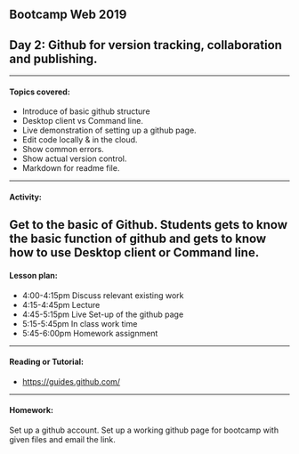 ## Bootcamp Web 2019
## Day 2: ​Github​ for version tracking, collaboration and publishing.

---
#### Topics covered:
* Introduce of basic github structure
* Desktop client vs Command line.
* Live demonstration of setting up a github page.
* Edit code locally & in the cloud.
* Show common errors.
* Show actual version control.
* Markdown for readme file.


---

#### Activity:
Get to the basic of Github. Students gets to know the basic function of github and gets to know how to use Desktop client or Command line.
---
#### Lesson plan:
* 4:00-4:15pm Discuss relevant existing work
* 4:15-4:45pm Lecture
* 4:45-5:15pm Live Set-up of the github page
* 5:15-5:45pm In class work time
* 5:45-6:00pm Homework assignment
---
#### Reading or Tutorial:
* https://guides.github.com/
---
#### Homework:
Set up a github account. Set up a working github page for bootcamp with given files and email the link.
